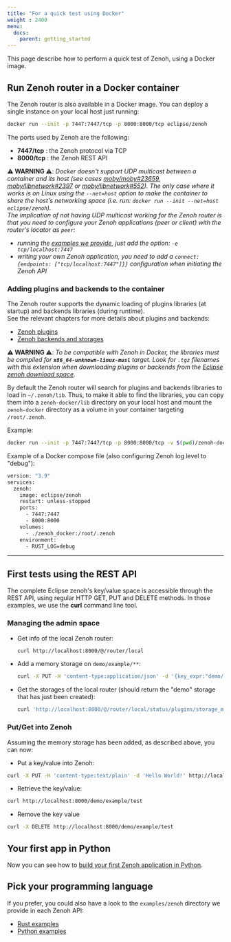 ```yaml
---
title: "For a quick test using Docker"
weight : 2400
menu:
  docs:
    parent: getting_started
---
```


This page describe how to perform a quick test of Zenoh, using a Docker image.

## Run Zenoh router in a Docker container

The Zenoh router is also available in a Docker image. You can deploy a single instance on your local host just running:
```bash
docker run --init -p 7447:7447/tcp -p 8000:8000/tcp eclipse/zenoh
```

The ports used by Zenoh are the following:

  - **7447/tcp** : the Zenoh protocol via TCP
  - **8000/tcp** : the Zenoh REST API

**⚠️ WARNING ⚠️**: _Docker doesn't support UDP multicast between a container and its host (see cases [moby/moby#23659](https://github.com/moby/moby/issues/23659), [moby/libnetwork#2397](https://github.com/moby/libnetwork/issues/2397) or [moby/libnetwork#552](https://github.com/moby/libnetwork/issues/552)). The only case where it works is on Linux using the `--net=host` option to make the container to share the host's networking space (i.e. run: `docker run --init --net=host eclipse/zenoh`)._  
_The implication of not having UDP multicast working for the Zenoh router is that you need to configure your Zenoh applications (peer or client) with the router's locator as `peer`:_
  - _running the [examples we provide](#pick-your-programming-language), just add the option: `-e tcp/localhost:7447`_
  - _writing your own Zenoh application, you need to add a `connect: {endpoints: ["tcp/localhost:7447"]}}` configuration when initiating the Zenoh API_

### Adding plugins and backends to the container

The Zenoh router supports the dynamic loading of plugins libraries (at startup) and backends libraries (during runtime).  
See the relevant chapters for more details about plugins and backends:
 - [Zenoh plugins](../../manual/plugins)
 - [Zenoh backends and storages](../../manual/plugin-storage-manager)

**⚠️ WARNING ⚠️**: _To be compatible with Zenoh in Docker, the libraries must be compiled for **`x86_64-unknown-linux-musl`** target. Look for `.tgz` filenames with this extension when downloading plugins or backends from the [Eclipse zenoh download space](https://download.eclipse.org/zenoh)._

By default the Zenoh router will search for plugins and backends libraries to load in `~/.zenoh/lib`. Thus, to make it able to find the libraries, you can copy them into a `zenoh-docker/lib` directory on your local host and mount the `zenoh-docker` directory as a volume in your container targeting `/root/.zenoh`.

Example:
```bash
docker run --init -p 7447:7447/tcp -p 8000:8000/tcp -v $(pwd)/zenoh-docker:/root/.zenoh eclipse/zenoh
```

Example of a Docker compose file (also configuring Zenoh log level to "debug"):
```bash
version: "3.9"
services:
  zenoh:
    image: eclipse/zenoh
    restart: unless-stopped
    ports:
      - 7447:7447
      - 8000:8000
    volumes:
      - ./zenoh_docker:/root/.zenoh
    environment:
      - RUST_LOG=debug
```


--------------------------------
## First tests using the REST API

The complete Eclipse zenoh's key/value space is accessible through the REST API, using regular HTTP GET, PUT and DELETE methods. In those examples, we use the **curl** command line tool.

### Managing the admin space

 * Get info of the local Zenoh router:
   ```bash
   curl http://localhost:8000/@/router/local
   ```
 * Add a memory storage on `demo/example/**`:
   ```bash
   curl -X PUT -H 'content-type:application/json' -d '{key_expr:"demo/example/**", volume: "memory"}' http://localhost:8000/@/router/local/config/plugins/storage_manager/storages/demo
   ```
 * Get the storages of the local router (should return the "demo" storage that has just been created):
   ```bash
   curl 'http://localhost:8000/@/router/local/status/plugins/storage_manager/storages/*'
   ```

### Put/Get into Zenoh
Assuming the memory storage has been added, as described above, you can now:

 * Put a key/value into Zenoh:
  ```bash
  curl -X PUT -H 'content-type:text/plain' -d 'Hello World!' http://localhost:8000/demo/example/test
  ```
 * Retrieve the key/value:
  ```bash
  curl http://localhost:8000/demo/example/test
  ```
 * Remove the key value
  ```bash
  curl -X DELETE http://localhost:8000/demo/example/test
  ```

## Your first app in Python

Now you can see how to [build your first Zenoh application in Python](../first-app).

## Pick your programming language

If you prefer, you could also have a look to the `examples/zenoh` directory we provide in each Zenoh API:
- [Rust examples](https://github.com/eclipse-zenoh/zenoh/tree/master/examples)
- [Python examples](https://github.com/eclipse-zenoh/zenoh-python/tree/master/examples)
